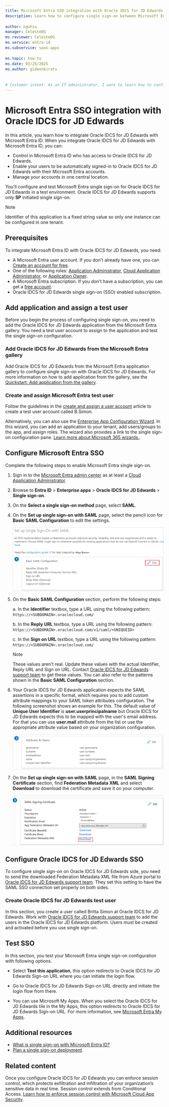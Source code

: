```yaml
---
title: Microsoft Entra SSO integration with Oracle IDCS for JD Edwards
description: Learn how to configure single sign-on between Microsoft Entra ID and Oracle IDCS for JD Edwards.

author: nguhiu
manager: CelesteDG
ms.reviewer: CelesteDG
ms.service: entra-id
ms.subservice: saas-apps

ms.topic: how-to
ms.date: 03/25/2025
ms.author: gideonkiratu


# Customer intent: As an IT administrator, I want to learn how to configure single sign-on between Microsoft Entra ID and Oracle IDCS for JD Edwards so that I can control who has access to Oracle IDCS for JD Edwards, enable automatic sign-in with Microsoft Entra accounts, and manage my accounts in one central location.
---
```


# Microsoft Entra SSO integration with Oracle IDCS for JD Edwards

In this article, you learn how to integrate Oracle IDCS for JD Edwards with Microsoft Entra ID. When you integrate Oracle IDCS for JD Edwards with Microsoft Entra ID, you can:

* Control in Microsoft Entra ID who has access to Oracle IDCS for JD Edwards.
* Enable your users to be automatically signed-in to Oracle IDCS for JD Edwards with their Microsoft Entra accounts.
* Manage your accounts in one central location.

You'll configure and test Microsoft Entra single sign-on for Oracle IDCS for JD Edwards in a test environment. Oracle IDCS for JD Edwards supports only **SP** initiated single sign-on.

> [!NOTE]
> Identifier of this application is a fixed string value so only one instance can be configured in one tenant.

## Prerequisites

To integrate Microsoft Entra ID with Oracle IDCS for JD Edwards, you need:

* A Microsoft Entra user account. If you don't already have one, you can [Create an account for free](https://azure.microsoft.com/free/?WT.mc_id=A261C142F).
* One of the following roles: [Application Administrator](/entra/identity/role-based-access-control/permissions-reference#application-administrator), [Cloud Application Administrator](/entra/identity/role-based-access-control/permissions-reference#cloud-application-administrator), or [Application Owner](/entra/fundamentals/users-default-permissions#owned-enterprise-applications).
* A Microsoft Entra subscription. If you don't have a subscription, you can get a [free account](https://azure.microsoft.com/free/).
* Oracle IDCS for JD Edwards single sign-on (SSO) enabled subscription.

## Add application and assign a test user

Before you begin the process of configuring single sign-on, you need to add the Oracle IDCS for JD Edwards application from the Microsoft Entra gallery. You need a test user account to assign to the application and test the single sign-on configuration.

<a name='add-oracle-idcs-for-jd-edwards-from-the-azure-ad-gallery'></a>

### Add Oracle IDCS for JD Edwards from the Microsoft Entra gallery

Add Oracle IDCS for JD Edwards from the Microsoft Entra application gallery to configure single sign-on with Oracle IDCS for JD Edwards. For more information on how to add application from the gallery, see the [Quickstart: Add application from the gallery](~/identity/enterprise-apps/add-application-portal.md).

<a name='create-and-assign-azure-ad-test-user'></a>

### Create and assign Microsoft Entra test user

Follow the guidelines in the [create and assign a user account](~/identity/enterprise-apps/add-application-portal-assign-users.md) article to create a test user account called B.Simon.

Alternatively, you can also use the [Enterprise App Configuration Wizard](https://portal.office.com/AdminPortal/home?Q=Docs#/azureadappintegration). In this wizard, you can add an application to your tenant, add users/groups to the app, and assign roles. The wizard also provides a link to the single sign-on configuration pane. [Learn more about Microsoft 365 wizards.](/microsoft-365/admin/misc/azure-ad-setup-guides). 

<a name='configure-azure-ad-sso'></a>

## Configure Microsoft Entra SSO

Complete the following steps to enable Microsoft Entra single sign-on.

1. Sign in to the [Microsoft Entra admin center](https://entra.microsoft.com) as at least a [Cloud Application Administrator](~/identity/role-based-access-control/permissions-reference.md#cloud-application-administrator).
1. Browse to **Entra ID** > **Enterprise apps** > **Oracle IDCS for JD Edwards** > **Single sign-on**.
1. On the **Select a single sign-on method** page, select **SAML**.
1. On the **Set up single sign-on with SAML** page, select the pencil icon for **Basic SAML Configuration** to edit the settings.

   ![Screenshot shows how to edit Basic SAML Configuration.](common/edit-urls.png "Basic Configuration")

1. On the **Basic SAML Configuration** section, perform the following steps:

    a. In the **Identifier** textbox, type a URL using the following pattern: ` https://<SUBDOMAIN>.oraclecloud.com/`

    b. In the **Reply URL** textbox, type a URL using the following pattern: `https://<SUBDOMAIN>.oraclecloud.com/v1/saml/<UNIQUEID>`

    c. In the **Sign on URL** textbox, type a URL using the following pattern:
    ` https://<SUBDOMAIN>.oraclecloud.com/`

    >[!NOTE]
    > These values aren't real. Update these values with the actual Identifier, Reply URL and Sign on URL. Contact [Oracle IDCS for JD Edwards support team](https://www.oracle.com/support/advanced-customer-services/) to get these values. You can also refer to the patterns shown in the **Basic SAML Configuration** section.

1. Your Oracle IDCS for JD Edwards application expects the SAML assertions in a specific format, which requires you to add custom attribute mappings to your SAML token attributes configuration. The following screenshot shows an example for this. The default value of **Unique User Identifier** is **user.userprincipalname** but Oracle IDCS for JD Edwards expects this to be mapped with the user's email address. For that you can use **user.mail** attribute from the list or use the appropriate attribute value based on your organization configuration.

	![Screenshot shows image of default attributes.](common/default-attributes.png)

1. On the **Set up single sign-on with SAML** page, in the **SAML Signing Certificate** section,  find **Federation Metadata XML** and select **Download** to download the certificate and save it on your computer.

	![Screenshot shows The Certificate download link.](common/metadataxml.png)

## Configure Oracle IDCS for JD Edwards SSO

To configure single sign-on on Oracle IDCS for JD Edwards side, you need to send the downloaded Federation Metadata XML file from Azure portal to [Oracle IDCS for JD Edwards support team](https://www.oracle.com/support/advanced-customer-services/). They set this setting to have the SAML SSO connection set properly on both sides.

### Create Oracle IDCS for JD Edwards test user

In this section, you create a user called Britta Simon at Oracle IDCS for JD Edwards. Work with [Oracle IDCS for JD Edwards support team](https://www.oracle.com/support/advanced-customer-services/) to add the users in the Oracle IDCS for JD Edwards platform. Users must be created and activated before you use single sign-on.

## Test SSO 

In this section, you test your Microsoft Entra single sign-on configuration with following options. 

* Select **Test this application**, this option redirects to Oracle IDCS for JD Edwards Sign-on URL where you can initiate the login flow. 

* Go to Oracle IDCS for JD Edwards Sign-on URL directly and initiate the login flow from there.

* You can use Microsoft My Apps. When you select the Oracle IDCS for JD Edwards tile in the My Apps, this option redirects to Oracle IDCS for JD Edwards Sign-on URL. For more information, see [Microsoft Entra My Apps](/azure/active-directory/manage-apps/end-user-experiences#azure-ad-my-apps).

## Additional resources

* [What is single sign-on with Microsoft Entra ID?](~/identity/enterprise-apps/what-is-single-sign-on.md)
* [Plan a single sign-on deployment](~/identity/enterprise-apps/plan-sso-deployment.md).

## Related content

Once you configure Oracle IDCS for JD Edwards you can enforce session control, which protects exfiltration and infiltration of your organization’s sensitive data in real time. Session control extends from Conditional Access. [Learn how to enforce session control with Microsoft Cloud App Security](/cloud-app-security/proxy-deployment-aad).
